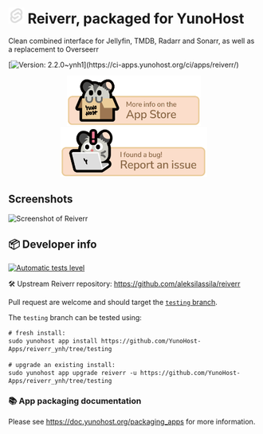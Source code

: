 <!--
N.B.: This README was automatically generated by <https://github.com/YunoHost/apps_tools/blob/main/readme_generator>
It shall NOT be edited by hand.
-->

<h1>
  <img src="https://raw.githubusercontent.com/YunoHost/apps/main/logos/reiverr.png" width="32px" alt="Logo of Reiverr">
  Reiverr, packaged for YunoHost
</h1>

Clean combined interface for Jellyfin, TMDB, Radarr and Sonarr, as well as a replacement to Overseerr

[![Version: 2.2.0~ynh1](https://img.shields.io/badge/Version-2.2.0~ynh1-rgb(18,138,11)?style=for-the-badge)](https://ci-apps.yunohost.org/ci/apps/reiverr/)

<div align="center">
<a href="https://apps.yunohost.org/app/reiverr"><img height="100px" src="https://github.com/YunoHost/yunohost-artwork/raw/refs/heads/main/badges/neopossum-badges/badge_more_info_on_the_appstore.svg"/></a>
<a href="https://github.com/YunoHost-Apps/reiverr_ynh/issues"><img height="100px" src="https://github.com/YunoHost/yunohost-artwork/raw/refs/heads/main/badges/neopossum-badges/badge_report_an_issue.svg"/></a>
</div>


## Screenshots
![Screenshot of Reiverr](./doc/screenshots/screenshot.png)

## 📦 Developer info

[![Automatic tests level](https://apps.yunohost.org/badge/cilevel/reiverr)](https://ci-apps.yunohost.org/ci/apps/reiverr/)

🛠️ Upstream Reiverr repository: <https://github.com/aleksilassila/reiverr>

Pull request are welcome and should target the [`testing` branch](https://github.com/YunoHost-Apps/reiverr_ynh/tree/testing).

The `testing` branch can be tested using:
```
# fresh install:
sudo yunohost app install https://github.com/YunoHost-Apps/reiverr_ynh/tree/testing

# upgrade an existing install:
sudo yunohost app upgrade reiverr -u https://github.com/YunoHost-Apps/reiverr_ynh/tree/testing
```

### 📚 App packaging documentation

Please see <https://doc.yunohost.org/packaging_apps> for more information.